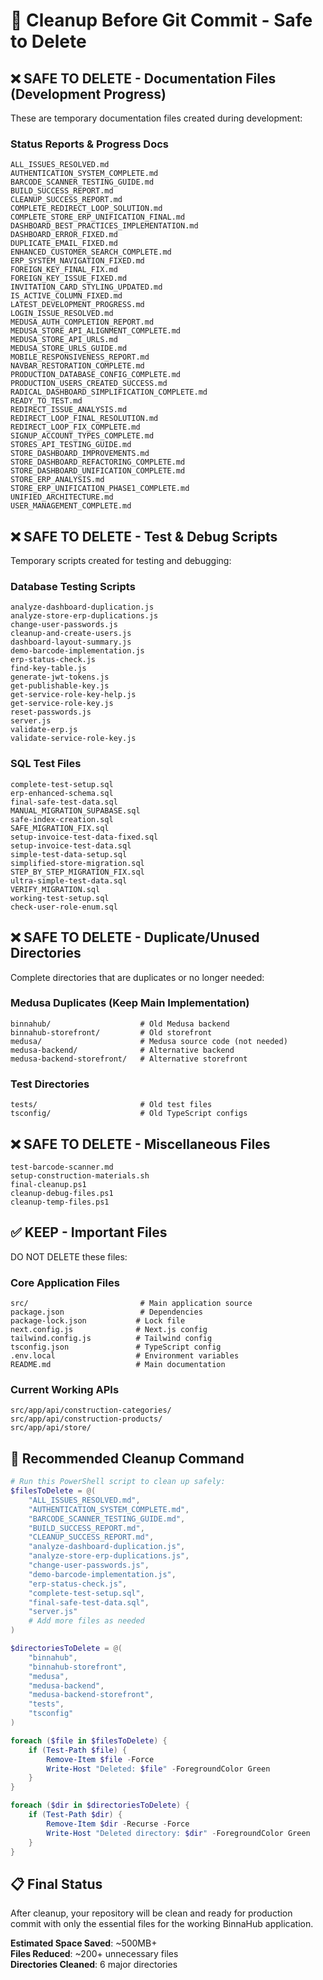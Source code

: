 # 🧹 Cleanup Before Git Commit - Safe to Delete

## ❌ **SAFE TO DELETE - Documentation Files (Development Progress)**
These are temporary documentation files created during development:

### Status Reports & Progress Docs
```
ALL_ISSUES_RESOLVED.md
AUTHENTICATION_SYSTEM_COMPLETE.md
BARCODE_SCANNER_TESTING_GUIDE.md
BUILD_SUCCESS_REPORT.md
CLEANUP_SUCCESS_REPORT.md
COMPLETE_REDIRECT_LOOP_SOLUTION.md
COMPLETE_STORE_ERP_UNIFICATION_FINAL.md
DASHBOARD_BEST_PRACTICES_IMPLEMENTATION.md
DASHBOARD_ERROR_FIXED.md
DUPLICATE_EMAIL_FIXED.md
ENHANCED_CUSTOMER_SEARCH_COMPLETE.md
ERP_SYSTEM_NAVIGATION_FIXED.md
FOREIGN_KEY_FINAL_FIX.md
FOREIGN_KEY_ISSUE_FIXED.md
INVITATION_CARD_STYLING_UPDATED.md
IS_ACTIVE_COLUMN_FIXED.md
LATEST_DEVELOPMENT_PROGRESS.md
LOGIN_ISSUE_RESOLVED.md
MEDUSA_AUTH_COMPLETION_REPORT.md
MEDUSA_STORE_API_ALIGNMENT_COMPLETE.md
MEDUSA_STORE_API_URLS.md
MEDUSA_STORE_URLS_GUIDE.md
MOBILE_RESPONSIVENESS_REPORT.md
NAVBAR_RESTORATION_COMPLETE.md
PRODUCTION_DATABASE_CONFIG_COMPLETE.md
PRODUCTION_USERS_CREATED_SUCCESS.md
RADICAL_DASHBOARD_SIMPLIFICATION_COMPLETE.md
READY_TO_TEST.md
REDIRECT_ISSUE_ANALYSIS.md
REDIRECT_LOOP_FINAL_RESOLUTION.md
REDIRECT_LOOP_FIX_COMPLETE.md
SIGNUP_ACCOUNT_TYPES_COMPLETE.md
STORES_API_TESTING_GUIDE.md
STORE_DASHBOARD_IMPROVEMENTS.md
STORE_DASHBOARD_REFACTORING_COMPLETE.md
STORE_DASHBOARD_UNIFICATION_COMPLETE.md
STORE_ERP_ANALYSIS.md
STORE_ERP_UNIFICATION_PHASE1_COMPLETE.md
UNIFIED_ARCHITECTURE.md
USER_MANAGEMENT_COMPLETE.md
```

## ❌ **SAFE TO DELETE - Test & Debug Scripts**
Temporary scripts created for testing and debugging:

### Database Testing Scripts
```
analyze-dashboard-duplication.js
analyze-store-erp-duplications.js
change-user-passwords.js
cleanup-and-create-users.js
dashboard-layout-summary.js
demo-barcode-implementation.js
erp-status-check.js
find-key-table.js
generate-jwt-tokens.js
get-publishable-key.js
get-service-role-key-help.js
get-service-role-key.js
reset-passwords.js
server.js
validate-erp.js
validate-service-role-key.js
```

### SQL Test Files
```
complete-test-setup.sql
erp-enhanced-schema.sql
final-safe-test-data.sql
MANUAL_MIGRATION_SUPABASE.sql
safe-index-creation.sql
SAFE_MIGRATION_FIX.sql
setup-invoice-test-data-fixed.sql
setup-invoice-test-data.sql
simple-test-data-setup.sql
simplified-store-migration.sql
STEP_BY_STEP_MIGRATION_FIX.sql
ultra-simple-test-data.sql
VERIFY_MIGRATION.sql
working-test-setup.sql
check-user-role-enum.sql
```

## ❌ **SAFE TO DELETE - Duplicate/Unused Directories**
Complete directories that are duplicates or no longer needed:

### Medusa Duplicates (Keep Main Implementation)
```
binnahub/                    # Old Medusa backend
binnahub-storefront/         # Old storefront  
medusa/                      # Medusa source code (not needed)
medusa-backend/              # Alternative backend
medusa-backend-storefront/   # Alternative storefront
```

### Test Directories
```
tests/                       # Old test files
tsconfig/                    # Old TypeScript configs
```

## ❌ **SAFE TO DELETE - Miscellaneous Files**
```
test-barcode-scanner.md
setup-construction-materials.sh
final-cleanup.ps1
cleanup-debug-files.ps1
cleanup-temp-files.ps1
```

## ✅ **KEEP - Important Files**
DO NOT DELETE these files:

### Core Application Files
```
src/                         # Main application source
package.json                 # Dependencies
package-lock.json           # Lock file
next.config.js              # Next.js config
tailwind.config.js          # Tailwind config
tsconfig.json               # TypeScript config
.env.local                  # Environment variables
README.md                   # Main documentation
```

### Current Working APIs
```
src/app/api/construction-categories/
src/app/api/construction-products/
src/app/api/store/
```

## 🚀 **Recommended Cleanup Command**

```powershell
# Run this PowerShell script to clean up safely:
$filesToDelete = @(
    "ALL_ISSUES_RESOLVED.md",
    "AUTHENTICATION_SYSTEM_COMPLETE.md",
    "BARCODE_SCANNER_TESTING_GUIDE.md",
    "BUILD_SUCCESS_REPORT.md",
    "CLEANUP_SUCCESS_REPORT.md",
    "analyze-dashboard-duplication.js",
    "analyze-store-erp-duplications.js",
    "change-user-passwords.js",
    "demo-barcode-implementation.js",
    "erp-status-check.js",
    "complete-test-setup.sql",
    "final-safe-test-data.sql",
    "server.js"
    # Add more files as needed
)

$directoriesToDelete = @(
    "binnahub",
    "binnahub-storefront", 
    "medusa",
    "medusa-backend",
    "medusa-backend-storefront",
    "tests",
    "tsconfig"
)

foreach ($file in $filesToDelete) {
    if (Test-Path $file) {
        Remove-Item $file -Force
        Write-Host "Deleted: $file" -ForegroundColor Green
    }
}

foreach ($dir in $directoriesToDelete) {
    if (Test-Path $dir) {
        Remove-Item $dir -Recurse -Force
        Write-Host "Deleted directory: $dir" -ForegroundColor Green
    }
}
```

## 📋 **Final Status**
After cleanup, your repository will be clean and ready for production commit with only the essential files for the working BinnaHub application.

**Estimated Space Saved**: ~500MB+  
**Files Reduced**: ~200+ unnecessary files  
**Directories Cleaned**: 6 major directories
